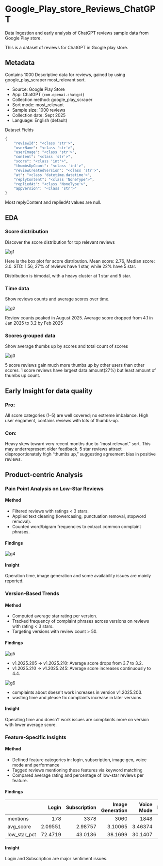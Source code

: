 # Google_Play_store_Reviews_ChatGPT
Data Ingestion and early analysis of ChatGPT reviews sample data from Google Play store.

This is a dataset of reviews for ChatGPT in Google play store.

## Metadata
Contains 1000 Descriptive data for reviews, gained by using google_play_scraper most_relevant sort.

- Source: Google Play Store
- App: ChatGPT (`com.openai.chatgpt`)
- Collection method: google_play_scraper
- Sort mode: most_relevant
- Sample size: 1000 reviews
- Collection date: Sept 2025
- Language: English (default)

Dataset Fields
```python
{
    "reviewId": "<class 'str'>",
    "userName": "<class 'str'>",
    "userImage": "<class 'str'>",
    "content": "<class 'str'>",
    "score": "<class 'int'>",
    "thumbsUpCount": "<class 'int'>",
    "reviewCreatedVersion": "<class 'str'>",
    "at": "<class 'datetime.datetime'>",
    "replyContent": "<class 'NoneType'>",
    "repliedAt": "<class 'NoneType'>",
    "appVersion": "<class 'str'>"
}
```
Most replyContent and repliedAt values are null.

## EDA

### Score distribution
Discover the score distribution for top relevant reviews

![g1](score_distribution.png?v=2025-09-10)

Here is the box plot for score distribution. Mean score: 2.76, Median score: 3.0. STD: 1.56, 27% of reviews have 1 star, while 22% have 5 star.

Distribution is bimodal, with a heavy cluster at 1 star and 5 star.

### Time data
Show reviews counts and average scores over time.

![g2](time_data.png?v=2025-09-10)

Review counts peaked in August 2025. Average score dropped from 4.1 in Jan 2025 to 3.2 by Feb 2025

### Scores grouped data
Show average thumbs up by scores and total count of scores

![g3](score_thumbs_up_count.png?v=2025-09-10)

5 score reviews gain much more thumbs up by other users than other scores.
1 score reviews have largest data amount(27%) but least amount of thumbs up count.

## Early Insight for data quality
### Pro:
All score categories (1–5) are well covered; no extreme imbalance.
High user engament, contains reviews with lots of thumbs-up.

### Con:
Heavy skew toward very recent months due to “most relevant” sort. This may underrepresent older feedback.
5 star reviews attract disproportionately high “thumbs up,” suggesting agreement bias in positive reviews.

## Product-centric Analysis
### Pain Point Analysis on Low-Star Reviews
#### Method
- Filtered reviews with ratings < 3 stars.
- Applied text cleaning (lowercasing, punctuation removal, stopword removal).
- Counted word/bigram frequencies to extract common complaint phrases.

#### Findings
![g4](complaints_words.png)

#### Insight
Operation time, image generation and some availability issues are mainly reported.

### Version-Based Trends
#### Method
- Computed average star rating per version.
- Tracked frequency of complaint phrases across versions on reviews with rating < 3 stars.
- Targeting versions with review count > 50.

#### Findings
![g5](version_score.png)
- v1.2025.205 -> v1.2025.210: Average score drops from 3.7 to 3.2.
- v1.2025.210 -> v1.2025.245: Average score increases continuously to 4.4.

![g6](complaints_trend.png)
- complaints about doesn't work increases in version v1.2025.203.
- wasting time and please fix complaints increase in later versions.

#### Insight
Operating time and doesn't work issues are complaints more on version with lower average score.

### Feature-Specific Insights
#### Method
- Defined feature categories in: login, subscription, image gen, voice mode and performance
- Tagged reviews mentioning these features via keyword matching
- Compared average rating and percentage of low-star reviews per feature.

#### Findings

|              |     Login |   Subscription |   Image Generation |   Voice Mode |   Performance |
|:-------------|----------:|---------------:|-------------------:|-------------:|--------------:|
| mentions     | 178       |     3378       |         3060       |   1848       |    1534       |
| avg_score    |   2.09551 |        2.98757 |            3.10065 |      3.46374 |       3.71382 |
| low_star_pct |  72.4719  |       43.0136  |           38.1699  |     30.1407  |      24.6415  |

#### Insight
Login and Subscription are major sentiment issues.
